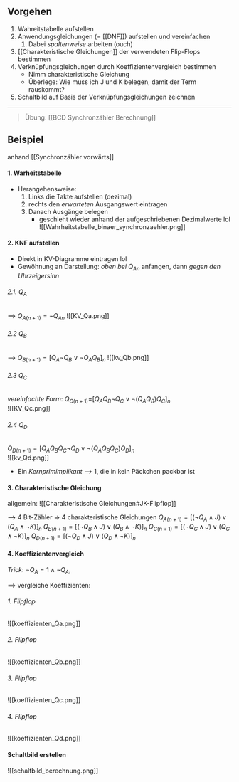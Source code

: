 ## Vorgehen
1. Wahreitstabelle aufstellen
2. Anwendungsgleichungen (= [[DNF]]) aufstellen und vereinfachen
	1. Dabei _spaltenweise_ arbeiten (ouch)
3. [[Charakteristische Gleichungen]] der verwendeten Flip-Flops bestimmen
4. Verknüpfungsgleichungen durch Koeffizientenvergleich bestimmen
	- Nimm charakteristische Gleichung
	- Überlege: Wie muss ich J und K belegen, damit der Term rauskommt?
5. Schaltbild auf Basis der Verknüpfungsgleichungen zeichnen

---
> Übung: [[BCD Synchronzähler Berechnung]]
## Beispiel
anhand [[Synchronzähler vorwärts]]
#### 1. Warheitstabelle
- Herangehensweise:
	1. Links die Takte aufstellen (dezimal)
	2. rechts den _erwarteten_ Ausgangswert eintragen
	3. Danach Ausgänge belegen
		- geschieht wieder anhand der aufgeschriebenen Dezimalwerte lol
![[Wahrheitstabelle_binaer_synchronzaehler.png]]

#### 2. KNF aufstellen
- Direkt in KV-Diagramme eintragen lol
- Gewöhnung an Darstellung: _oben bei $Q_{An}$_ anfangen, dann _gegen den Uhrzeigersinn_

###### 2.1. $Q_A$ 
==> $Q_{A(n+1)} = \lnot Q_{An}$ 
![[KV_Qa.png]]


###### 2.2 $Q_B$
--> $Q_{B(n+1)} = [Q_{A}\lnot Q_{B} \lor \lnot Q_{A}Q_{B}]_n$
![[kv_Qb.png]]


###### 2.3 $Q_C$
_vereinfachte Form_: $Q_{C(n+1)} =$$[ Q_{A}Q_{B} \lnot Q_{C} \lor \lnot (Q_{A}Q_{B})Q_{C}]_{n}$  
![[KV_Qc.png]]
###### 2.4 $Q_{D}$ 
$Q_{D(n+1)} =[Q_{A}Q_{B}Q_{C} \lnot Q_{D} \lor \lnot (Q_{A}Q_{B}Q_{C})Q_{D}]_{n}$  
![[kv_Qd.png]]
- Ein _Kernprimimplikant_ --> 1, die in kein Päckchen packbar ist


#### 3. Charakteristische Gleichung
allgemein:
![[Charakteristische Gleichungen#JK-Flipflop]]

--> 4 Bit-Zähler => 4 charakteristische Gleichungen
$Q_{A(n+1)} = [(\lnot Q_{A}\land J) \lor (Q_{A} \land \lnot K)]_n$
$Q_{B(n+1)} = [(\lnot Q_{B}\land J) \lor (Q_{B} \land \lnot K)]_n$
$Q_{C(n+1)} = [(\lnot Q_{C}\land J) \lor (Q_{C} \land \lnot K)]_n$
$Q_{D(n+1)} = [(\lnot Q_{D}\land J) \lor (Q_{D} \land \lnot K)]_n$

#### 4. Koeffizientenvergleich

_Trick_: $\lnot Q_{A} = 1 \land \lnot Q_{A}$,

==> vergleiche Koeffizienten:

###### 1. Flipflop
![[koeffizienten_Qa.png]]

###### 2. Flipflop
![[koeffizienten_Qb.png]]

###### 3. Flipflop
![[koeffizienten_Qc.png]]

###### 4. Flipflop
![[koeffizienten_Qd.png]]

#### Schaltbild erstellen
![[schaltbild_berechnung.png]]
